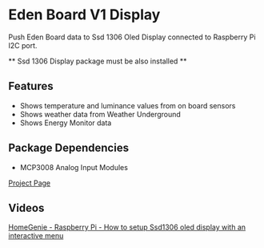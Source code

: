 # Eden Board V1 Display

Push Eden Board data to Ssd 1306 Oled Display connected to Raspberry Pi I2C port.

** Ssd 1306 Display package must be also installed **

## Features

- Shows temperature and luminance values from on board sensors
- Shows weather data from Weather Underground
- Shows Energy Monitor data

## Package Dependencies

- MCP3008 Analog Input Modules

<a href="http://www.homegenie.it/docs/diy/eden.php" target="_blank">Project Page</a>

## Videos

<a href="https://www.youtube.com/watch?v=8tsISYytX1Y" target="_blank">HomeGenie - Raspberry Pi - How to setup Ssd1306 oled display with an interactive menu</a>


